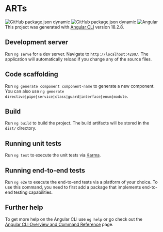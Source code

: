# ARTs
![GitHub package.json dynamic](https://img.shields.io/github/package-json/description/thnbcu/arts)
![GitHub package.json dynamic](https://img.shields.io/github/package-json/version/thnbcu/arts)
![Angular](https://img.shields.io/badge/dynamic/json?color=brightgreen&url=https://raw.githubusercontent.com/thnbcu/arts/master/package-lock.json&query=$.dependencies.angular.version&label=angular&logo=angular)
This project was generated with [Angular CLI](https://github.com/angular/angular-cli) version 18.2.8.

## Development server

Run `ng serve` for a dev server. Navigate to `http://localhost:4200/`. The application will automatically reload if you change any of the source files.

## Code scaffolding

Run `ng generate component component-name` to generate a new component. You can also use `ng generate directive|pipe|service|class|guard|interface|enum|module`.

## Build

Run `ng build` to build the project. The build artifacts will be stored in the `dist/` directory.

## Running unit tests

Run `ng test` to execute the unit tests via [Karma](https://karma-runner.github.io).

## Running end-to-end tests

Run `ng e2e` to execute the end-to-end tests via a platform of your choice. To use this command, you need to first add a package that implements end-to-end testing capabilities.

## Further help

To get more help on the Angular CLI use `ng help` or go check out the [Angular CLI Overview and Command Reference](https://angular.dev/tools/cli) page.
